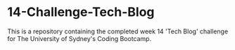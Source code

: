 # 14-Challenge-Tech-Blog
This is a repository containing the completed week 14 'Tech Blog' challenge for The University of Sydney's Coding Bootcamp.
